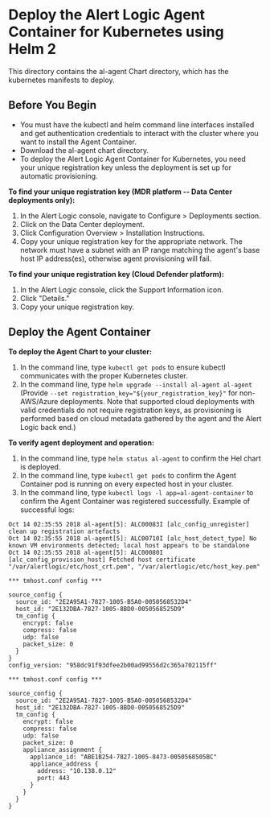 # Deploy the Alert Logic Agent Container for Kubernetes using Helm 2

This directory contains the al-agent Chart directory, which has the kubernetes manifests to deploy.

## Before You Begin
- You must have the kubectl and helm command line interfaces installed and get authentication credentials to interact with the cluster where you want to install the Agent Container.
- Download the al-agent chart directory.
- To deploy the Alert Logic Agent Container for Kubernetes, you need your unique registration key unless the deployment is set up for automatic provisioning.

**To find your unique registration key (MDR platform -- Data Center deployments only):**
1. In the Alert Logic console, navigate to Configure > Deployments section.
2. Click on the Data Center deployment.
3. Click Configuration Overview > Installation Instructions.
4. Copy your unique registration key for the appropriate network. The network must have a subnet with an IP range matching the agent's base host IP address(es), otherwise agent provisioning will fail.

**To find your unique registration key (Cloud Defender platform):**
1. In the Alert Logic console, click the Support Information icon.
2. Click "Details."
3. Copy your unique registration key.

## Deploy the Agent Container
**To deploy the Agent Chart to your cluster:**
1. In the command line, type ```kubectl get pods``` to ensure kubectl communicates with the proper Kubernetes cluster.
2. In the command line, type ```helm upgrade --install al-agent al-agent``` (Provide `--set registration_key="${your_registration_key}"` for non-AWS/Azure deployments. Note that supported cloud deployments with valid credentials do not require registration keys, as provisioning is performed based on cloud metadata gathered by the agent and the Alert Logic back end.)

**To verify agent deployment and operation:**
1. In the command line, type ```helm status al-agent``` to confirm the Hel chart is deployed.
2. In the command line, type ```kubectl get pods``` to confirm the Agent Container pod is running on every expected host in your cluster.
3. In the command line, type ```kubectl logs -l app=al-agent-container``` to confirm the Agent Container was registered successfully. Example of successful logs:

```
Oct 14 02:35:55 2018 al-agent[5]: ALC00083I [alc_config_unregister] clean up registration artefacts
Oct 14 02:35:55 2018 al-agent[5]: ALC00710I [alc_host_detect_type] No known VM environments detected; local host appears to be standalone
Oct 14 02:35:55 2018 al-agent[5]: ALC00080I [alc_config_provision_host] Fetched host certificate "/var/alertlogic/etc/host_crt.pem", "/var/alertlogic/etc/host_key.pem"

*** tmhost.conf config ***

source_config {
  source_id: "2E2A95A1-7827-1005-B5A0-0050568532D4"
  host_id: "2E132DBA-7827-1005-8BD0-0050568525D9"
  tm_config {
    encrypt: false
    compress: false
    udp: false
    packet_size: 0
  }
}
config_version: "958dc91f93dfee2b00ad99556d2c365a702115ff"

*** tmhost.conf config ***

source_config {
  source_id: "2E2A95A1-7827-1005-B5A0-0050568532D4"
  host_id: "2E132DBA-7827-1005-8BD0-0050568525D9"
  tm_config {
    encrypt: false
    compress: false
    udp: false
    packet_size: 0
    appliance_assignment {
      appliance_id: "ABE1B254-7827-1005-8473-0050568505BC"
      appliance_address {
        address: "10.138.0.12"
        port: 443
      }
    }
  }
}
```
